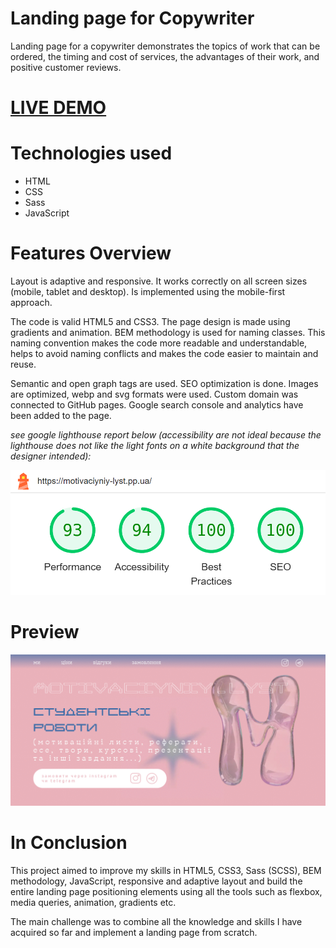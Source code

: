 # Landing page for Copywriter

<p>Landing page for a copywriter demonstrates the topics of work that can be ordered, the timing and cost of services, the advantages of their work, and positive customer reviews.</p>
<h1><a href="https://motivaciyniy-lyst.pp.ua/">LIVE DEMO</a></h1>

# Technologies used

<ul>
  <li>HTML</li>
  <li>CSS</li>
  <li>Sass</li>
  <li>JavaScript</li>
</ul>

# Features Overview

<p>Layout is adaptive and responsive. It works correctly on all screen sizes (mobile, tablet and desktop). Is implemented using the mobile-first approach.</p>
<p>The code is valid HTML5 and CSS3. The page design is made using gradients and animation. BEM methodology is used for naming classes. This naming convention makes the code more readable and understandable, helps to avoid naming conflicts and makes the code easier to maintain and reuse.</p>
<p>Semantic and open graph tags are used. SEO optimization is done. Images are optimized, webp and svg formats were used. Custom domain was connected to GitHub pages. Google search console and analytics have been added to the page.</p>
<p><em>see google lighthouse report below (accessibility are not ideal because the lighthouse does not like the light fonts on a white background that the designer intended):</em></p>

<p align="center">
  <img src="https://raw.githubusercontent.com/vlkzmn/motivation/master/src/images/lighthouse.png" width="700px" alt="Landing page for Copywriter lighthouse">
</p>

# Preview

<p align="center">
  <img src="https://raw.githubusercontent.com/vlkzmn/motivation/master/src/images/preview.gif" alt="Landing page for Copywriter GIF">
</p>

# In Conclusion

<p>This project aimed to improve my skills in HTML5, CSS3, Sass (SCSS), BEM methodology, JavaScript, responsive and adaptive layout and build the entire landing page positioning elements using all the tools such as flexbox, media queries, animation, gradients etc.</p>

<p>The main challenge was to combine all the knowledge and skills I have acquired so far and implement a landing page from scratch.</p>